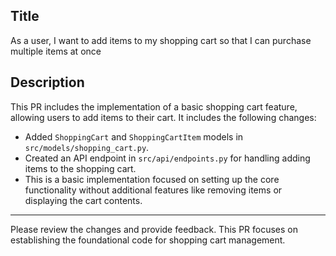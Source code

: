 ## Title
As a user, I want to add items to my shopping cart so that I can purchase multiple items at once

## Description
This PR includes the implementation of a basic shopping cart feature, allowing users to add items to their cart. It includes the following changes:

- Added `ShoppingCart` and `ShoppingCartItem` models in `src/models/shopping_cart.py`.
- Created an API endpoint in `src/api/endpoints.py` for handling adding items to the shopping cart.
- This is a basic implementation focused on setting up the core functionality without additional features like removing items or displaying the cart contents.

---
Please review the changes and provide feedback. This PR focuses on establishing the foundational code for shopping cart management.